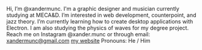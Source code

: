 Hi, I’m @xandermunc.
I'm a graphic designer and musician currently studying at MECA&D.
I’m interested in web development, counterpoint, and jazz theory. 
I’m currently learning how to create desktop applications with Electron. 
I am also studying the physics of waves for my degree project.
Reach me on Instagram @xander.munc or through email: xandermunc@gmail.com
[my website](xandermunc.com)
Pronouns: He / Him
